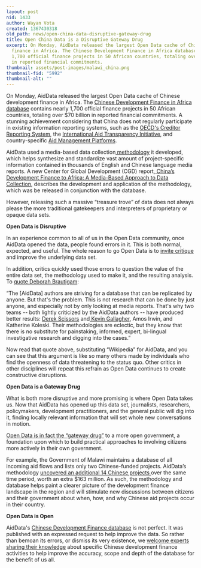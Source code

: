 ```yaml
---
layout: post
nid: 1433
author: Wayan Vota
created: 1367430318
old_path: news/open-china-data-disruptive-gateway-drug
title: Open China Data is a Disruptive Gateway Drug
excerpt: On Monday, AidData released the largest Open Data cache of Chinese development
  finance in Africa. The Chinese Development Finance in Africa database contains nearly
  1,700 official finance projects in 50 African countries, totaling over $70 billion
  in reported financial commitments.
thumbnail: assets/post-images/malawi_china.png
thumbnail-fid: "5992"
thumbnail-alt: ""
---
```


On Monday, AidData released the largest Open Data cache of Chinese development finance in Africa. The [Chinese Development Finance in Africa database](http://aiddatachina.org/) contains nearly 1,700 official finance projects in 50 African countries, totaling over $70 billion in reported financial commitments. A stunning achievement considering that China does not regularly participate in existing information reporting systems, such as the [OECD's Creditor Reporting System](http://www.oecd.org/dac/stats/usersguidetothecreditorreportingsystemcrsaidactivitiesdatabase.htm), the [International Aid Transparency Initiative](http://www.aidtransparency.net/), and country-specific [Aid Management Platforms](/programs/aid-management-program).

AidData used a media-based data collection[ methodology](http://china.aiddata.org/MBDC_codebook) it developed, which helps synthesize and standardize vast amount of project-specific information contained in thousands of English and Chinese language media reports. A new Center for Global Development (CGD) report,[ China’s Development Finance to Africa: A Media-Based Approach to Data Collection](http://www.cgdev.org/publication/chinas-development-finance-africa-media-based-approach-data-collection), describes the development and application of the methodology, which was be released in conjunction with the database.

However, releasing such a massive “treasure trove” of data does not always please the more traditional gatekeepers and interpreters of proprietary or opaque data sets.

**Open Data is Disruptive**

In an experience common to all of us in the Open Data community, once AidData opened the data, people found errors in it. This is both normal, expected, and useful. The whole reason to go Open Data is to [invite critique](http://blog.aiddata.org/2013/05/a-rejoinder-to-rubbery-numbers-on.html) and improve the underlying data set.

In addition, critics quickly used those errors to question the value of the entire data set, the methodology used to make it, and the resulting analysis. To [quote Deborah Brautigam](http://www.chinaafricarealstory.com/2013/04/rubbery-numbers-on-chinese-aid.html):

“The [AidData] authors are striving for a database that can be replicated by anyone. But that's the problem. This is not research that can be done by just anyone, and especially not by only looking at media reports. That's why two teams -- both lightly criticized by the AidData authors -- have produced better results: [ Derek Scissors](http://www.heritage.org/research/projects/china-global-investment-tracker-interactive-map) and[ Kevin Gallagher](http://www.thedialogue.org/PublicationFiles/TheNewBanksinTown-FullTextnewversion_1.pdf), Amos Irwin, and Katherine Koleski. Their methodologies are eclectic, but they know that there is no substitute for painstaking, informed, expert, bi-lingual investigative research and digging into the cases.”

Now read that quote above, substituting “Wikipedia” for AidData, and you can see that this argument is like so many others made by individuals who find the openness of data threatening to the status quo. Other critics in other disciplines will repeat this refrain as Open Data continues to create constructive disruptions.

**Open Data is a Gateway Drug**

What is both more disruptive and more promising is where Open Data takes us. Now that AidData has opened up this data set, journalists, researchers, policymakers, development practitioners, and the general public will dig into it, finding locally relevant information that will set whole new conversations in motion.

[Open Data is in fact the “gateway drug”](/news/open-data-effect-creating-optimistic-radicals-okfest) to a more open government, a foundation upon which to build practical approaches to involving citizens more actively in their own government.

For example, the Government of Malawi maintains a database of all incoming aid flows and lists only two Chinese-funded projects. AidData’s methodology [uncovered an additional 14 Chinese projects ](http://aiddatachina.org/content/geocoding)over the same time period, worth an extra $163 million. As such, the methodology and database helps paint a clearer picture of the development finance landscape in the region and will stimulate new discussions between citizens and their government about when, how, and why Chinese aid projects occur in their country.

**Open Data is Open**

AidData's [Chinese Development Finance database](http://aiddatachina.org/) is not perfect. It was published with an expressed request to help improve the data. So rather than bemoan its errors, or dismiss its very existence, we [welcome experts sharing their knowledge](http://aiddatachina.org/content/improving_the_data) about specific Chinese development finance activities to help improve the accuracy, scope and depth of the database for the benefit of us all.


